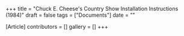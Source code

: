 +++
title = "Chuck E. Cheese's Country Show Installation Instructions (1984)"
draft = false
tags = ["Documents"]
date = ""

[Article]
contributors = []
gallery = []
+++